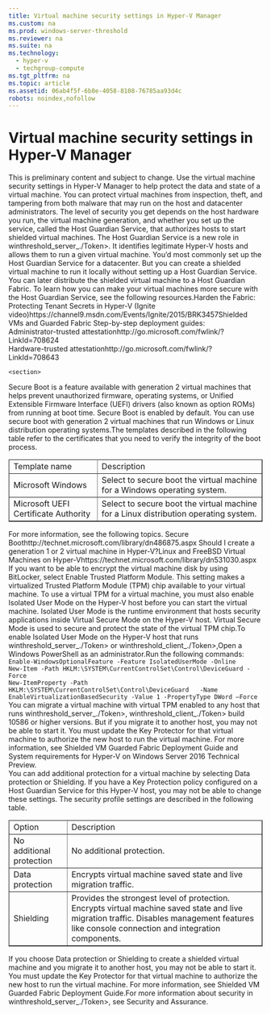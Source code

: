 ```yaml
---
title: Virtual machine security settings in Hyper-V Manager
ms.custom: na
ms.prod: windows-server-threshold
ms.reviewer: na
ms.suite: na
ms.technology: 
  - hyper-v
  - techgroup-compute
ms.tgt_pltfrm: na
ms.topic: article
ms.assetid: 06ab4f5f-6b8e-4058-8108-76785aa93d4c
robots: noindex,nofollow
---
```

# Virtual machine security settings in Hyper-V Manager
<?xml version="1.0" encoding="UTF-8"?>
<developerConceptualDocument xmlns="http://ddue.schemas.microsoft.com/authoring/2003/5" xmlns:xsi="http://www.w3.org/2001/XMLSchema-instance" xsi:schemaLocation="http://ddue.schemas.microsoft.com/authoring/2003/5 http://dduestorage.blob.core.windows.net/ddueschema/developer.xsd" xmlns:xlink="http://www.w3.org/1999/xlink">
    <introduction>
        <para><embeddedLabel>This is preliminary content and subject to change.</embeddedLabel></para>
    <para>Use the virtual machine security settings in Hyper-V Manager to help protect the data and state of a virtual machine. You can protect virtual machines from inspection, theft, and tampering from both malware that may run on the host and datacenter administrators. The level of security you get depends on the host hardware you run, the virtual machine generation, and whether you set up the service, called the Host Guardian Service, that authorizes hosts to start shielded virtual machines. </para><para>The Host Guardian Service is a new role in <token>winthreshold_server_./Token>. It identifies legitimate Hyper-V hosts and allows them to run a given virtual machine. You’d most commonly set up the Host Guardian Service for a datacenter. But you can create a shielded virtual machine to run it locally without setting up a Host Guardian Service. You can later distribute the shielded virtual machine to a Host Guardian Fabric.  </para><para>To learn how you can make your virtual machines more secure with the Host Guardian Service, see the following resources.</para><list class="bullet"><listItem><para><externalLink><linkText>Harden the Fabric: Protecting Tenant Secrets in Hyper-V (Ignite video)</linkText><linkUri>https://channel9.msdn.com/Events/Ignite/2015/BRK3457</linkUri></externalLink></para></listItem><listItem><para>Shielded VMs and Guarded Fabric Step-by-step deployment guides:<br/><externalLink><linkText>Administrator-trusted attestation</linkText><linkUri>http://go.microsoft.com/fwlink/?LinkId=708624</linkUri></externalLink><br/><externalLink><linkText>Hardware-trusted attestation</linkText><linkUri>http://go.microsoft.com/fwlink/?LinkId=708643</linkUri></externalLink></para></listItem></list></introduction>
    
    <section>
<title>Secure Boot setting in Hyper-V Manager</title><content><para>Secure Boot is a feature available with generation 2 virtual machines that helps prevent unauthorized firmware, operating systems, or Unified Extensible Firmware Interface (UEFI) drivers (also known as option ROMs) from running at boot time. Secure Boot is enabled by default. You can use secure boot with generation 2 virtual machines that run Windows or Linux distribution operating systems.</para><para>The   templates described in the following table refer to  the certificates that you need to verify the integrity of the boot process.  </para><table border="1"><thead><tr><TD><para>Template name</para></TD><TD><para>Description</para></TD></tr></thead><tbody><tr><TD><para>Microsoft Windows</para></TD><TD><para>Select to secure boot the virtual machine for a Windows operating system.  </para></TD></tr><tr><TD><para>Microsoft UEFI Certificate Authority      </para></TD><TD><para>Select to  secure boot the virtual machine  for  a Linux distribution operating system.</para></TD></tr></tbody></table><para>For more information, see the following topics.</para><list class="bullet"><listItem><para> <externalLink><linkText>Secure Boot</linkText><linkUri>http://technet.microsoft.com/library/dn486875.aspx</linkUri></externalLink></para></listItem><listItem><para> <link xlink:href="02e31413-6140-4723-a8d6-46c7f667792d">Should I create a generation 1 or 2 virtual machine in Hyper-V?</link></para></listItem><listItem><para><externalLink><linkText>Linux and FreeBSD Virtual Machines on Hyper-V</linkText><linkUri>https://technet.microsoft.com/library/dn531030.aspx</linkUri></externalLink></para></listItem></list></content>
</section><section>
<title>Trusted Platform Module setting in Hyper-V Manager</title><content><para>If you want to be able to encrypt the virtual machine disk by using BitLocker, select <ui>Enable Trusted Platform Module</ui>.  This setting makes a virtualized Trusted Platform Module (TPM) chip available to your virtual machine.  </para><para>To use a virtual TPM for a virtual machine, you must also enable Isolated User Mode on the Hyper-V host before you can start the virtual machine. Isolated User Mode is the runtime environment that hosts security applications inside Virtual Secure Mode on the Hyper-V host. Virtual Secure Mode is used to secure and protect the state of the virtual TPM chip.</para><para>To enable Isolated User Mode on the Hyper-V host that runs <token>winthreshold_server_./Token> or <token>winthreshold_client_./Token>,</para><list class="ordered"><listItem><para>Open a Windows PowerShell as an administrator.</para></listItem><listItem><para>Run the following commands: </para><code>Enable-WindowsOptionalFeature -Feature IsolatedUserMode -Online
New-Item -Path HKLM:\SYSTEM\CurrentControlSet\Control\DeviceGuard -Force
New-ItemProperty -Path HKLM:\SYSTEM\CurrentControlSet\Control\DeviceGuard   -Name EnableVirtualizationBasedSecurity -Value 1 -PropertyType DWord –Force
</code></listItem></list><para> You can migrate a virtual machine with virtual TPM enabled to any host that runs <token>winthreshold_server_./Token>, <token>winthreshold_client_./Token> build 10586 or higher versions. But if you migrate it to another host, you may not be able to start it. You must update the Key Protector for that virtual machine to authorize the new host to run the virtual machine. For more information, see <link xlink:href="cf257b3a-9365-42e2-a37c-327cac6028d4">Shielded VM Guarded Fabric Deployment Guide</link> and <link xlink:href="bc4a4971-f727-40cd-91f5-2ee6d24b54cb">System requirements for Hyper-V on Windows Server 2016 Technical Preview</link>.</para></content>
</section><section>
<title>Security Profile settings in Hyper-V Manager</title><content><para>You can add additional protection for a virtual machine by selecting Data protection or Shielding. If you have a Key Protection policy configured on a Host Guardian Service for this Hyper-V host, you may not be able to change these settings. </para><para>The security profile settings are described in the following table.</para><table border="1"><thead><tr><TD><para>Option</para></TD><TD><para>Description</para></TD></tr></thead><tbody><tr><TD><para>No additional protection</para></TD><TD><para>No additional protection. </para></TD></tr><tr><TD><para>Data protection</para></TD><TD><para> Encrypts virtual machine saved state and live migration traffic.</para></TD></tr><tr><TD><para>Shielding</para></TD><TD><para>Provides the strongest level of protection. Encrypts virtual machine saved state and live migration traffic. Disables management features like console connection and integration components.  </para></TD></tr></tbody></table><para>If you choose Data protection or Shielding to create a shielded virtual machine and you migrate it to another host, you may not be able to start it. You must update the Key Protector for that virtual machine to authorize the new host to run the virtual machine.  For more information, see <link xlink:href="cf257b3a-9365-42e2-a37c-327cac6028d4">Shielded VM Guarded Fabric Deployment Guide</link>.</para><para>For more information about security in <token>winthreshold_server_./Token>, see <link xlink:href="b886b2fd-3567-4f0a-8aa3-4ba7923d2d21">Security and Assurance</link>.</para></content>
</section><relatedTopics/>
</developerConceptualDocument>

